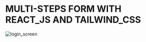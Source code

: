 # MULTI-STEPS FORM WITH REACT_JS AND TAILWIND_CSS

![login_screen](https://github.com/atumar4031/multiStepsForm-react-tailwind/assets/57482277/a7b10cf8-e94f-4298-8f54-349fe718a37c)
